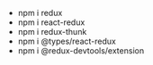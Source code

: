 * npm i redux
* npm i react-redux
* npm i redux-thunk
* npm i @types/react-redux
* npm i @redux-devtools/extension